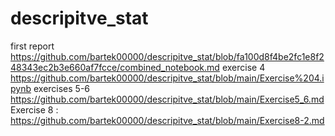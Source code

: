 # descripitve_stat
first report 
https://github.com/bartek00000/descripitve_stat/blob/fa100d8f4be2fc1e8f248343ec2b3e660af7fcce/combined_notebook.md
exercise 4 
https://github.com/bartek00000/descripitve_stat/blob/main/Exercise%204.ipynb 
exercises 5-6 
https://github.com/bartek00000/descripitve_stat/blob/main/Exercise5_6.md
Exercise 8 :
https://github.com/bartek00000/descripitve_stat/blob/main/Exercise8-2.md
